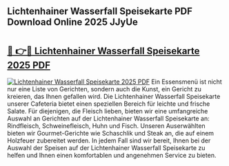 ## Lichtenhainer Wasserfall Speisekarte PDF Download Online 2025 JJyUe

# <h2><a href="http://gc7afi.nevu.top/?p=Lichtenhainer+Wasserfall+Speisekarte">🔗 👉🔴 Lichtenhainer Wasserfall Speisekarte 2025 PDF</a></h2>

[![Lichtenhainer Wasserfall Speisekarte 2025 PDF](https://i.imgur.com/dBaPXMq.png)](http://gc7afi.nevu.top/?p=Lichtenhainer+Wasserfall+Speisekarte)
Ein Essensmenü ist nicht nur eine Liste von Gerichten, sondern auch die Kunst, ein Gericht zu kreieren, das Ihnen gefallen wird. Die Lichtenhainer Wasserfall Speisekarte unserer Cafeteria bietet einen speziellen Bereich für leichte und frische Salate. Für diejenigen, die Fleisch lieben, bieten wir eine umfangreiche Auswahl an Gerichten auf der Lichtenhainer Wasserfall Speisekarte an: Rindfleisch, Schweinefleisch, Huhn und Fisch. Unseren Auserwählten bieten wir Gourmet-Gerichte wie Schaschlik und Steak an, die auf einem Holzfeuer zubereitet werden. In jedem Fall sind wir bereit, Ihnen bei der Auswahl der Speisen auf der Lichtenhainer Wasserfall Speisekarte zu helfen und Ihnen einen komfortablen und angenehmen Service zu bieten.
